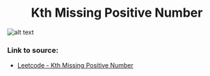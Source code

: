 <h1 align="center">Kth Missing Positive Number</h1>

![alt text](https://images2.imgbox.com/1f/ff/98UASCBp_o.png?raw=true)

### Link to source: 
- <a href="https://leetcode.com/problems/kth-missing-positive-number/">Leetcode - Kth Missing Positive Number</a>

